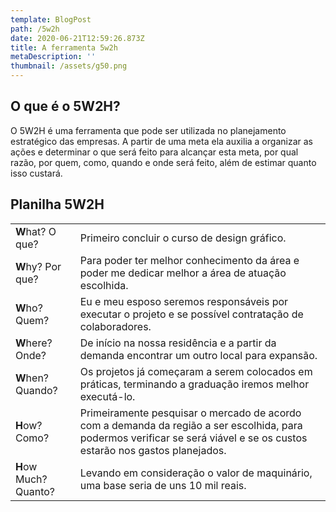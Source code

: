 ```yaml
---
template: BlogPost
path: /5w2h
date: 2020-06-21T12:59:26.873Z
title: A ferramenta 5w2h
metaDescription: ''
thumbnail: /assets/g50.png
---
```

## O que é o 5W2H?

O 5W2H é uma ferramenta que pode ser utilizada no planejamento estratégico das empresas. A partir de uma meta ela auxilia a organizar as ações e determinar o que será feito para alcançar esta meta, por qual razão, por quem, como, quando e onde será feito, além de estimar quanto isso custará.

## Planilha 5W2H

|                       |                                                                                                                                                                           |
| --------------------- | ------------------------------------------------------------------------------------------------------------------------------------------------------------------------- |
| **W**hat? O que?      | Primeiro concluir o curso de design gráfico.                                                                                                                              |
| **W**hy? Por que?     | Para poder ter melhor conhecimento da área e poder me dedicar melhor a área de atuação escolhida.                                                                         |
| **W**ho? Quem?        | Eu e meu esposo seremos responsáveis por executar o projeto e se possível contratação de colaboradores.                                                                   |
| **W**here? Onde?      | De início na nossa residência e a partir da demanda encontrar um outro local para expansão.                                                                               |
| **W**hen? Quando?     | Os projetos já começaram a serem colocados em práticas, terminando a graduação iremos melhor executá-lo.                                                                  |
| **H**ow? Como?        | Primeiramente pesquisar o mercado de acordo com a demanda da região a ser escolhida, para podermos verificar se será viável e se os custos estarão nos gastos planejados. |
| **H**ow Much? Quanto? | Levando em consideração o valor de maquinário, uma base seria de uns  10 mil reais.                                                                                       |
